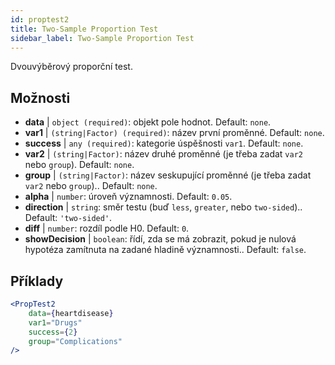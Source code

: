 ```yaml
---
id: proptest2
title: Two-Sample Proportion Test
sidebar_label: Two-Sample Proportion Test
---
```


Dvouvýběrový proporční test.

## Možnosti

* __data__ | `object (required)`: objekt pole hodnot. Default: `none`.
* __var1__ | `(string|Factor) (required)`: název první proměnné. Default: `none`.
* __success__ | `any (required)`: kategorie úspěšnosti `var1`. Default: `none`.
* __var2__ | `(string|Factor)`: název druhé proměnné (je třeba zadat `var2` nebo `group`). Default: `none`.
* __group__ | `(string|Factor)`: název seskupující proměnné (je třeba zadat `var2` nebo `group`).. Default: `none`.
* __alpha__ | `number`: úroveň významnosti. Default: `0.05`.
* __direction__ | `string`: směr testu (buď `less`, `greater`, nebo `two-sided`).. Default: `'two-sided'`.
* __diff__ | `number`: rozdíl podle H0. Default: `0`.
* __showDecision__ | `boolean`: řídí, zda se má zobrazit, pokud je nulová hypotéza zamítnuta na zadané hladině významnosti.. Default: `false`.


## Příklady

```jsx live
<PropTest2
    data={heartdisease} 
    var1="Drugs"
    success={2}
    group="Complications"
/>
```
